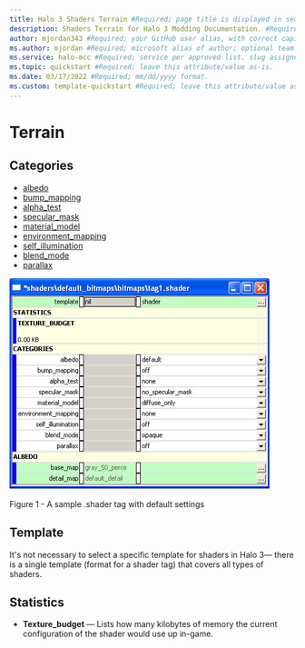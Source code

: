 ```yaml
---
title: Halo 3 Shaders Terrain #Required; page title is displayed in search results. Include the brand.
description: Shaders Terrain for Halo 3 Modding Documentation. #Required; article description that is displayed in search results. 
author: mjordan343 #Required; your GitHub user alias, with correct capitalization.
ms.author: mjordan #Required; microsoft alias of author; optional team alias.
ms.service: halo-mcc #Required; service per approved list. slug assigned by ACOM.
ms.topic: quickstart #Required; leave this attribute/value as-is.
ms.date: 03/17/2022 #Required; mm/dd/yyyy format.
ms.custom: template-quickstart #Required; leave this attribute/value as-is.
---
```


# Terrain

## **Categories**

- [albedo](../Shaders/Albedo.md)
- [bump_mapping](../Shaders/BumpMapping.md)
- [alpha_test](../Shaders/AlphaTest.md)
- [specular_mask](../Shaders/SpecularMask.md)
- [material_model](../Shaders/MaterialModel.md)
- [environment_mapping](../Shaders/EnvironmentMapping.md)
- [self_illumination](../Shaders/SelfIllumination.md)
- [blend_mode](../Shaders/BlendMode.md)
- [parallax](../Shaders/Parallax.md)

![A view of the shader tag in Guerilla with the default shader settings.](./media/H3_Shaders_SampleShader.png)

Figure 1 - A sample .shader tag with default settings

## **Template**

It's not necessary to select a specific template for shaders in Halo 3— there is a single template (format for a shader tag) that covers all types of shaders.

## **Statistics**

- **Texture_budget** — Lists how many kilobytes of memory the current configuration of the shader would use up in-game.
